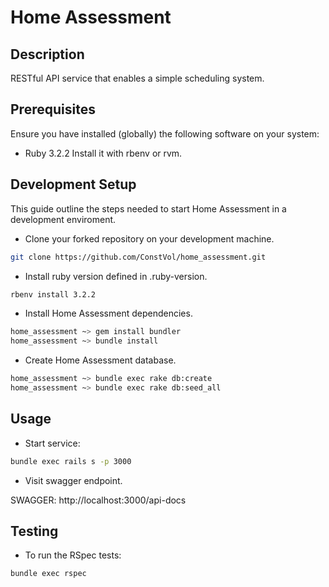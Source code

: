 
# Home Assessment

## Description

RESTful API service that enables a simple scheduling system.

## Prerequisites

Ensure you have installed (globally) the following software on your system:

- Ruby 3.2.2 Install it with rbenv or rvm.

## Development Setup

This guide outline the steps needed to start Home Assessment in a development enviroment.

* Clone your forked repository on your development machine.

```bash
git clone https://github.com/ConstVol/home_assessment.git
```

* Install ruby version defined in .ruby-version.

```bash
rbenv install 3.2.2
```

* Install Home Assessment dependencies.

```bash
home_assessment ~> gem install bundler
home_assessment ~> bundle install
```

* Create Home Assessment database.

```bash
home_assessment ~> bundle exec rake db:create
home_assessment ~> bundle exec rake db:seed_all
```

## Usage

* Start service:

```bash
bundle exec rails s -p 3000
```

* Visit swagger endpoint.

SWAGGER: http://localhost:3000/api-docs


## Testing

* To run the RSpec tests:

```bash
bundle exec rspec
```

